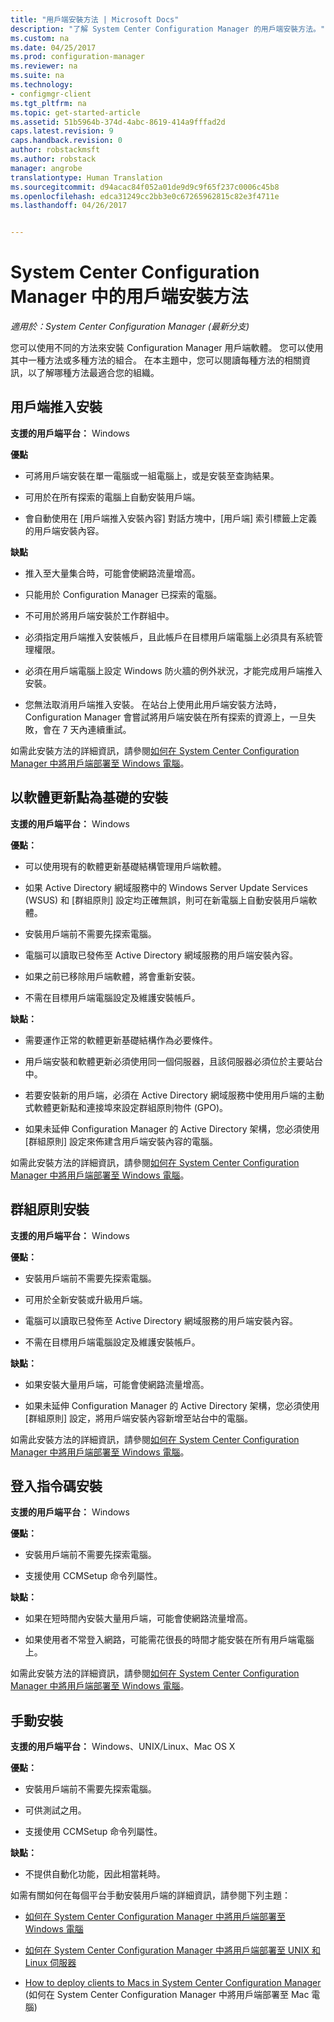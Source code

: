 ```yaml
---
title: "用戶端安裝方法 | Microsoft Docs"
description: "了解 System Center Configuration Manager 的用戶端安裝方法。"
ms.custom: na
ms.date: 04/25/2017
ms.prod: configuration-manager
ms.reviewer: na
ms.suite: na
ms.technology:
- configmgr-client
ms.tgt_pltfrm: na
ms.topic: get-started-article
ms.assetid: 51b5964b-374d-4abc-8619-414a9fffad2d
caps.latest.revision: 9
caps.handback.revision: 0
author: robstackmsft
ms.author: robstack
manager: angrobe
translationtype: Human Translation
ms.sourcegitcommit: d94acac84f052a01de9d9c9f65f237c0006c45b8
ms.openlocfilehash: edca31249cc2bb3e0c67265962815c82e3f4711e
ms.lasthandoff: 04/26/2017


---
```

# <a name="client-installation-methods-in-system-center-configuration-manager"></a>System Center Configuration Manager 中的用戶端安裝方法

*適用於：System Center Configuration Manager (最新分支)*

您可以使用不同的方法來安裝 Configuration Manager 用戶端軟體。 您可以使用其中一種方法或多種方法的組合。 在本主題中，您可以閱讀每種方法的相關資訊，以了解哪種方法最適合您的組織。  

## <a name="client-push-installation"></a>用戶端推入安裝  

 **支援的用戶端平台：** Windows  

 **優點**  

-   可將用戶端安裝在單一電腦或一組電腦上，或是安裝至查詢結果。  

-   可用於在所有探索的電腦上自動安裝用戶端。  

-   會自動使用在 [用戶端推入安裝內容]  對話方塊中，[用戶端]  索引標籤上定義的用戶端安裝內容。  

 **缺點**  

-   推入至大量集合時，可能會使網路流量增高。  

-   只能用於 Configuration Manager 已探索的電腦。  

-   不可用於將用戶端安裝於工作群組中。  

-   必須指定用戶端推入安裝帳戶，且此帳戶在目標用戶端電腦上必須具有系統管理權限。  

-   必須在用戶端電腦上設定 Windows 防火牆的例外狀況，才能完成用戶端推入安裝。  

-   您無法取消用戶端推入安裝。 在站台上使用此用戶端安裝方法時，Configuration Manager 會嘗試將用戶端安裝在所有探索的資源上，一旦失敗，會在 7 天內連續重試。  

 如需此安裝方法的詳細資訊，請參閱[如何在 System Center Configuration Manager 中將用戶端部署至 Windows 電腦](../../../../core/clients/deploy/deploy-clients-to-windows-computers.md)。  

## <a name="software-update-point-based-installation"></a>以軟體更新點為基礎的安裝  
 **支援的用戶端平台：** Windows  

 **優點：**  

-   可以使用現有的軟體更新基礎結構管理用戶端軟體。  

-   如果 Active Directory 網域服務中的 Windows Server Update Services (WSUS) 和 [群組原則] 設定均正確無誤，則可在新電腦上自動安裝用戶端軟體。  

-   安裝用戶端前不需要先探索電腦。  

-   電腦可以讀取已發佈至 Active Directory 網域服務的用戶端安裝內容。  

-   如果之前已移除用戶端軟體，將會重新安裝。  

-   不需在目標用戶端電腦設定及維護安裝帳戶。  

 **缺點：**  

-   需要運作正常的軟體更新基礎結構作為必要條件。  

-   用戶端安裝和軟體更新必須使用同一個伺服器，且該伺服器必須位於主要站台中。  

-   若要安裝新的用戶端，必須在 Active Directory 網域服務中使用用戶端的主動式軟體更新點和連接埠來設定群組原則物件 (GPO)。  

-   如果未延伸 Configuration Manager 的 Active Directory 架構，您必須使用 [群組原則] 設定來佈建含用戶端安裝內容的電腦。  

 如需此安裝方法的詳細資訊，請參閱[如何在 System Center Configuration Manager 中將用戶端部署至 Windows 電腦](../../../../core/clients/deploy/deploy-clients-to-windows-computers.md)。  

## <a name="group-policy-installation"></a>群組原則安裝  
 **支援的用戶端平台：** Windows  

 **優點：**  

-   安裝用戶端前不需要先探索電腦。  

-   可用於全新安裝或升級用戶端。  

-   電腦可以讀取已發佈至 Active Directory 網域服務的用戶端安裝內容。  

-   不需在目標用戶端電腦設定及維護安裝帳戶。  

 **缺點：**  

-   如果安裝大量用戶端，可能會使網路流量增高。  

-   如果未延伸 Configuration Manager 的 Active Directory 架構，您必須使用 [群組原則] 設定，將用戶端安裝內容新增至站台中的電腦。  

 如需此安裝方法的詳細資訊，請參閱[如何在 System Center Configuration Manager 中將用戶端部署至 Windows 電腦](../../../../core/clients/deploy/deploy-clients-to-windows-computers.md)。  

## <a name="logon-script-installation"></a>登入指令碼安裝  
 **支援的用戶端平台：** Windows  

 **優點：**  

-   安裝用戶端前不需要先探索電腦。  

-   支援使用 CCMSetup 命令列屬性。  

 **缺點：**  

-   如果在短時間內安裝大量用戶端，可能會使網路流量增高。  

-   如果使用者不常登入網路，可能需花很長的時間才能安裝在所有用戶端電腦上。  

 如需此安裝方法的詳細資訊，請參閱[如何在 System Center Configuration Manager 中將用戶端部署至 Windows 電腦](../../../../core/clients/deploy/deploy-clients-to-windows-computers.md)。  

## <a name="manual-installation"></a>手動安裝  
 **支援的用戶端平台：** Windows、UNIX/Linux、Mac OS X  

 **優點：**  

-   安裝用戶端前不需要先探索電腦。  

-   可供測試之用。  

-   支援使用 CCMSetup 命令列屬性。  

 **缺點：**  

-   不提供自動化功能，因此相當耗時。  

 如需有關如何在每個平台手動安裝用戶端的詳細資訊，請參閱下列主題：  

-   [如何在 System Center Configuration Manager 中將用戶端部署至 Windows 電腦](../../../../core/clients/deploy/deploy-clients-to-windows-computers.md)  

-   [如何在 System Center Configuration Manager 中將用戶端部署至 UNIX 和 Linux 伺服器](../../../../core/clients/deploy/deploy-clients-to-unix-and-linux-servers.md)  

-   [How to deploy clients to Macs in System Center Configuration Manager](../../../../core/clients/deploy/deploy-clients-to-macs.md) (如何在 System Center Configuration Manager 中將用戶端部署至 Mac 電腦)  

